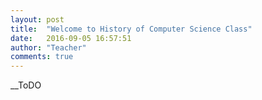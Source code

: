 ```yaml
---
layout: post
title:  "Welcome to History of Computer Science Class"
date:   2016-09-05 16:57:51
author: "Teacher"
comments: true
---
```

__ToDO